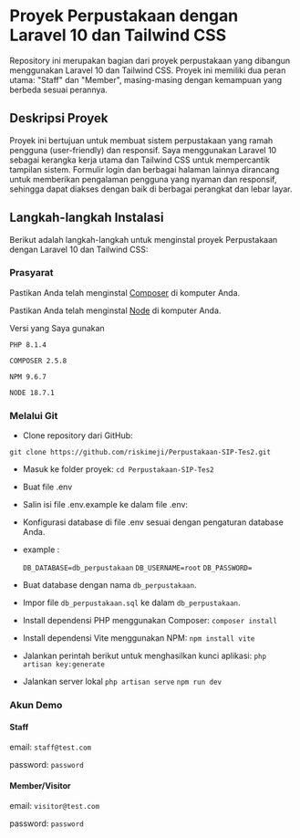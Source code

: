 # Proyek Perpustakaan dengan Laravel 10 dan Tailwind CSS

Repository ini merupakan bagian dari proyek perpustakaan yang dibangun menggunakan Laravel 10 dan Tailwind CSS. Proyek ini memiliki dua peran utama: "Staff" dan "Member", masing-masing dengan kemampuan yang berbeda sesuai perannya.

## Deskripsi Proyek

Proyek ini bertujuan untuk membuat sistem perpustakaan yang ramah pengguna (user-friendly) dan responsif. Saya menggunakan Laravel 10 sebagai kerangka kerja utama dan Tailwind CSS untuk mempercantik tampilan sistem. Formulir login dan berbagai halaman lainnya dirancang untuk memberikan pengalaman pengguna yang nyaman dan responsif, sehingga dapat diakses dengan baik di berbagai perangkat dan lebar layar.

## Langkah-langkah Instalasi

Berikut adalah langkah-langkah untuk menginstal proyek Perpustakaan dengan Laravel 10 dan Tailwind CSS:

### Prasyarat

Pastikan Anda telah menginstal [Composer](https://getcomposer.org/) di komputer Anda.

Pastikan Anda telah menginstal [Node](https://getcomposer.org/) di komputer Anda.

Versi yang Saya gunakan

`PHP 8.1.4`

`COMPOSER 2.5.8`

`NPM 9.6.7`

`NODE 18.7.1`

### Melalui Git

- Clone repository dari GitHub:

`git clone https://github.com/riskimeji/Perpustakaan-SIP-Tes2.git`

- Masuk ke folder proyek:
`cd Perpustakaan-SIP-Tes2`
- Buat file .env
- Salin isi file .env.example ke dalam file .env:
- Konfigurasi database di file .env sesuai dengan pengaturan database Anda.
- example :
  
   ``DB_DATABASE=db_perpustakaan``
    ``DB_USERNAME=root``
    ``DB_PASSWORD=``
  
- Buat database dengan nama `db_perpustakaan`.
- Impor file `db_perpustakaan.sql` ke dalam `db_perpustakaan`.
- Install dependensi PHP menggunakan Composer:
  `composer install`
- Install dependensi Vite menggunakan NPM:
  `npm install vite`
- Jalankan perintah berikut untuk menghasilkan kunci aplikasi:
  `php artisan key:generate`
- Jalankan server lokal
  `php artisan serve`
  `npm run dev`

### Akun Demo
#### Staff
email: `staff@test.com`

password: `password`

#### Member/Visitor
email: `visitor@test.com`

password: `password`


 
